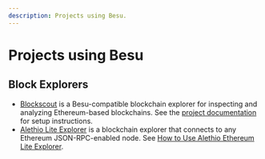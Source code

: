 ```yaml
---
description: Projects using Besu.
---
```


# Projects using Besu

## Block Explorers

- [Blockscout](https://github.com/blockscout/blockscout#readme) is a Besu-compatible blockchain explorer for inspecting
  and analyzing Ethereum-based blockchains.
  See the [project documentation](https://docs.blockscout.com/) for setup instructions.
- [Alethio Lite Explorer](https://github.com/Alethio/ethereum-lite-explorer#readme) is a blockchain explorer that
  connects to any Ethereum JSON-RPC-enabled node. See
  [How to Use Alethio Ethereum Lite Explorer](../HowTo/Deploy/Lite-Block-Explorer.md).
